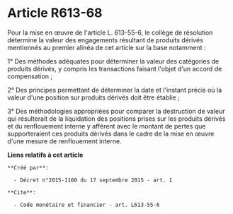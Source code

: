 # Article R613-68

Pour la mise en œuvre de l'article L. 613-55-6, le collège de résolution détermine la valeur des engagements résultant de
produits dérivés mentionnés au premier alinéa de cet article sur la base notamment : 

1° Des méthodes adéquates pour déterminer la valeur des catégories de produits dérivés, y compris les transactions faisant
l'objet d'un accord de compensation ; 

2° Des principes permettant de déterminer la date et l'instant précis où la valeur d'une position sur produits dérivés doit
être établie ; 

3° Des méthodologies appropriées pour comparer la destruction de valeur qui résulterait de la liquidation des positions
prises sur les produits dérivés et du renflouement interne y afférent avec le montant de pertes que supporteraient ces
produits dérivés dans le cadre de la mise en œuvre d'une mesure de renflouement interne.

**Liens relatifs à cet article**

	**Créé par**:

	  - Décret n°2015-1160 du 17 septembre 2015 - art. 1

	**Cite**:

	  - Code monétaire et financier - art. L613-55-6
